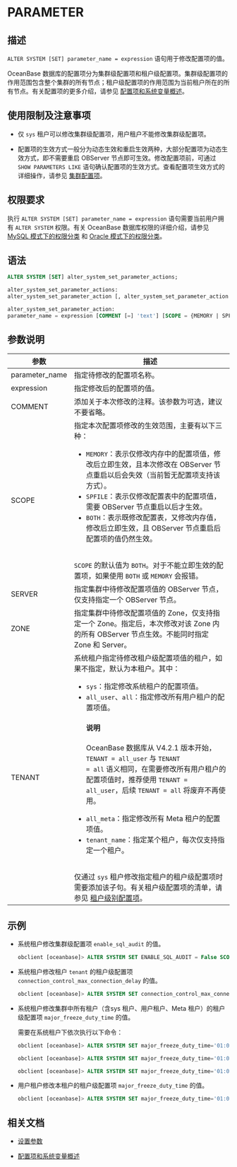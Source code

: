 # PARAMETER

## 描述

`ALTER SYSTEM [SET] parameter_name = expression` 语句用于修改配置项的值。

OceanBase 数据库的配置项分为集群级配置项和租户级配置项。集群级配置项的作用范围包含整个集群的所有节点；租户级配置项的作用范围为当前租户所在的所有节点。有关配置项的更多介绍，请参见 [配置项和系统变量概述](../../../../800.configuration-items-and-system-variables/000.configuration-items-and-system-variables-overview.md)。

## 使用限制及注意事项

* 仅 `sys` 租户可以修改集群级配置项，用户租户不能修改集群级配置项。

* 配置项的生效方式一般分为动态生效和重启生效两种，大部分配置项为动态生效方式，即不需要重启 OBServer 节点即可生效。修改配置项前，可通过 `SHOW PARAMETERS LIKE` 语句确认配置项的生效方式。查看配置项生效方式的详细操作，请参见 [集群配置项](../../../../../600.manage/100.cluster-management/200.cluster-configuration-items.md)。

## 权限要求

执行 `ALTER SYSTEM [SET] parameter_name = expression` 语句需要当前用户拥有 `ALTER SYSTEM` 权限。有关 OceanBase 数据库权限的详细介绍，请参见 [MySQL 模式下的权限分类](../../../../../600.manage/500.security-and-permissions/300.access-control/200.user-and-permission/200.permission-of-mysql-mode/100.permission-classification-of-mysql.md) 和 [Oracle 模式下的权限分类](../../../../../600.manage/500.security-and-permissions/300.access-control/200.user-and-permission/300.permission-of-oracle-mode/000.permission-classification-of-oracle-mode.md)。

## 语法

```sql
ALTER SYSTEM [SET] alter_system_set_parameter_actions;

alter_system_set_parameter_actions: 
alter_system_set_parameter_action [, alter_system_set_parameter_action...]

alter_system_set_parameter_action:
parameter_name = expression [COMMENT [=] 'text'] [SCOPE = {MEMORY | SPFILE | BOTH}] [SERVER [=] 'ip:port' | ZONE [=] 'zone_name' | TENANT [=] {sys | all_user | all | all_meta | tenant_name}]
```

## 参数说明

|     **参数**    |     **描述**         |
|-----------------|-----------------------|
| parameter_name | 指定待修改的配置项名称。    |
| expression     | 指定修改后的配置项的值。   |
| COMMENT        | 添加关于本次修改的注释。该参数为可选，建议不要省略。   |
| SCOPE          | 指定本次配置项修改的生效范围，主要有以下三种： <ul><li> `MEMORY`：表示仅修改内存中的配置项值，修改后立即生效，且本次修改在 OBServer 节点重启以后会失效（当前暂无配置项支持该方式）。</li>   <li> `SPFILE`：表示仅修改配置表中的配置项值，需要 OBServer 节点重启以后才生效。</li>   <li> `BOTH`：表示既修改配置表，又修改内存值，修改后立即生效，且 OBServer 节点重启后配置项的值仍然生效。</li> </ul>  </br> `SCOPE` 的默认值为 `BOTH`。对于不能立即生效的配置项，如果使用 `BOTH` 或 `MEMORY` 会报错。 |
| SERVER         | 指定集群中待修改配置项值的 OBServer 节点，仅支持指定一个 OBServer 节点。      |
| ZONE           | 指定集群中待修改配置项值的 Zone，仅支持指定一个 Zone。指定后，本次修改对该 Zone 内的所有 OBServer 节点生效。不能同时指定 Zone 和 Server。   |
| TENANT         | 系统租户指定待修改租户级配置项值的租户，如果不指定，默认为本租户。其中：<ul><li><code>sys</code>：指定修改系统租户的配置项值。</li> <li><code>all_user</code>、<code>all</code>：指定修改所有用户租户的配置项值。<main id="notice" type='explain'><h4>说明</h4><p>OceanBase 数据库从 V4.2.1 版本开始，<code>TENANT = all_user</code> 与 <code>TENANT = all</code> 语义相同，在需要修改所有用户租户的配置项值时，推荐使用 <code>TENANT = all_user</code>，后续 <code>TENANT = all</code> 将废弃不再使用。</p></main></li> <li><code>all_meta</code>：指定修改所有 Meta 租户的配置项值。</li> <li><code>tenant_name</code>：指定某个租户，每次仅支持指定一个租户。</li></ul></br>仅通过 `sys` 租户修改指定租户的租户级配置项时需要添加该子句。有关租户级配置项的清单，请参见 [租户级别配置项](../../../../800.configuration-items-and-system-variables/100.system-configuration-items/200.system-configuration-items-overview-list.md)。  |

## 示例

* 系统租户修改集群级配置项 `enable_sql_audit` 的值。

     ```sql
     obclient [oceanbase]> ALTER SYSTEM SET ENABLE_SQL_AUDIT = False SCOPE = BOTH;
     ```

* 系统租户修改租户 `tenant` 的租户级配置项 `connection_control_max_connection_delay` 的值。

     ```sql
     obclient [oceanbase]> ALTER SYSTEM SET connection_control_max_connection_delay = 2147483646 TENANT = tenant;
     ```

* 系统租户修改集群中所有租户（含sys 租户、用户租户、Meta 租户）的租户级配置项 `major_freeze_duty_time` 的值。

  需要在系统租户下依次执行以下命令：

  ```sql
  obclient [oceanbase]> ALTER SYSTEM SET major_freeze_duty_time='01:00' TENANT = sys;
  ```

  ```sql
  obclient [oceanbase]> ALTER SYSTEM SET major_freeze_duty_time='01:00' TENANT = all_user;
  ```

  ```sql
  obclient [oceanbase]> ALTER SYSTEM SET major_freeze_duty_time='01:00' TENANT = all_meta;
  ```

* 用户租户修改本租户的租户级配置项 `major_freeze_duty_time` 的值。

  ```sql
  obclient [oceanbase]> ALTER SYSTEM SET major_freeze_duty_time='01:00';
  ```

## 相关文档

* [设置参数](../../../../200.system-management/200.configuration-management/200.set-parameters.md)

* [配置项和系统变量概述](../../../../800.configuration-items-and-system-variables/000.configuration-items-and-system-variables-overview.md)
